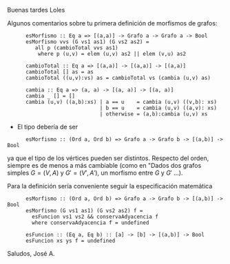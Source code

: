 Buenas tardes Loles

Algunos comentarios sobre tu primera definición de morfismos de grafos:

~~~
      esMorfismo :: Eq a => [(a,a)] -> Grafo a -> Grafo a -> Bool
      esMorfismo vvs (G vs1 as1) (G vs2 as2) =
         all p (cambioTotal vvs as1) 
          where p (u,v) = elem (u,v) as2 || elem (v,u) as2
      
      cambioTotal :: Eq a => [(a,a)] -> [(a,a)] -> [(a,a)]
      cambioTotal [] as = as
      cambioTotal ((u,v):vs) as = cambioTotal vs (cambia (u,v) as)
      
      cambia :: Eq a => (a, a) -> [(a, a)] -> [(a, a)]
      cambia _ [] = []
      cambia (u,v) ((a,b):xs) | a == u    = cambia (u,v) ((v,b): xs)
                              | b == u    = cambia (u,v) ((a,v): xs)
                              | otherwise = (a,b):cambia (u,v) xs
~~~

+ El tipo debería de ser 

~~~
      esMorfismo :: (Ord a, Ord b) => Grafo a -> Grafo b -> [(a,b)] -> Bool
~~~

ya que el tipo de los vértices pueden ser distintos. Respecto del orden,
siempre es de menos a más cambiable (como en "Dados dos grafos simples $G =
(V,A)$ y $G' = (V',A')$, un morfismo entre $G$ y $G'$ ...).

Para la definición sería conveniente seguir la especificación matemática

~~~
      esMorfismo :: (Ord a, Ord b) => Grafo a -> Grafo b -> [(a,b)] -> Bool
      esMorfismo (G vs1 as1) (G vs2 as2) f =
        esFuncion vs1 vs2 && conservaAdyacencia f
        where conservaAdyacencia f = undefined
      
      esFuncion :: (Eq a, Eq b) :: [a] -> [b] -> [(a,b)] -> Bool
      esFuncion xs ys f = undefined
~~~

Saludos, José A.
